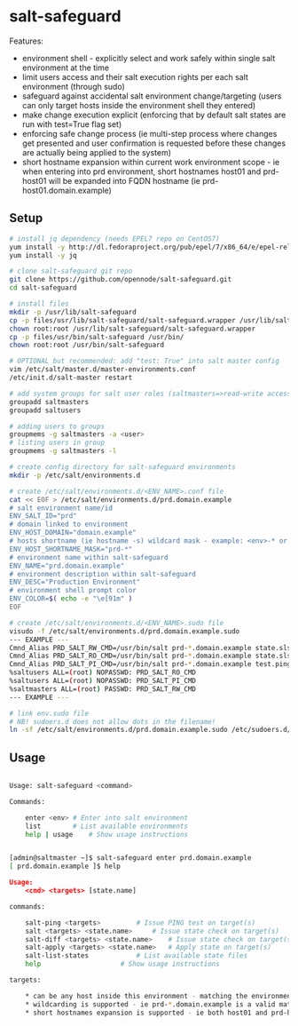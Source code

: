# salt-safeguard

Features:
* environment shell - explicitly select and work safely within single salt environment at the time
* limit users access and their salt execution rights per each salt environment (through sudo)
* safeguard against accidental salt environment change/targeting (users can only target hosts inside the environment shell they entered)
* make change execution explicit (enforcing that by default salt states are run with test=True flag set)
* enforcing safe change process (ie multi-step process where changes get presented and user confirmation is requested before these changes are actually being applied to the system)
* short hostname expansion within current work environment scope - ie when entering into prd environment, short hostnames host01 and prd-host01 will be expanded into FQDN hostname (ie prd-host01.domain.example)

## Setup

```bash
# install jq dependency (needs EPEL7 repo on CentOS7)
yum install -y http://dl.fedoraproject.org/pub/epel/7/x86_64/e/epel-release-7-5.noarch.rpm
yum install -y jq

# clone salt-safeguard git repo
git clone https://github.com/opennode/salt-safeguard.git
cd salt-safeguard

# install files
mkdir -p /usr/lib/salt-safeguard
cp -p files/usr/lib/salt-safeguard/salt-safeguard.wrapper /usr/lib/salt-safeguard/
chown root:root /usr/lib/salt-safeguard/salt-safeguard.wrapper
cp -p files/usr/bin/salt-safeguard /usr/bin/
chown root:root /usr/bin/salt-safeguard

# OPTIONAL but recommended: add "test: True" into salt master config
vim /etc/salt/master.d/master-environments.conf
/etc/init.d/salt-master restart

# add system groups for salt user roles (saltmasters=>read-write access, saltusers=>read-only access)
groupadd saltmasters
groupadd saltusers

# adding users to groups
groupmems -g saltmasters -a <user>
# listing users in group
groupmems -g saltmasters -l

# create config directory for salt-safeguard environments
mkdir -p /etc/salt/environments.d

# create /etc/salt/environments.d/<ENV_NAME>.conf file
cat << EOF > /etc/salt/environments.d/prd.domain.example
# salt environment name/id
ENV_SALT_ID="prd"
# domain linked to environment
ENV_HOST_DOMAIN="domain.example"
# hosts shortname (ie hostname -s) wildcard mask - example: <env>-* or *-<env> 
ENV_HOST_SHORTNAME_MASK="prd-*"
# environment name within salt-safeguard
ENV_NAME="prd.domain.example"
# environment description within salt-safeguard
ENV_DESC="Production Environment"
# environment shell prompt color
ENV_COLOR=$( echo -e "\e[91m" )
EOF

# create /etc/salt/environments.d/<ENV_NAME>.sudo file
visudo -f /etc/salt/environments.d/prd.domain.example.sudo
--- EXAMPLE ---
Cmnd_Alias PRD_SALT_RW_CMD=/usr/bin/salt prd-*.domain.example state.sls * env=prd --state-output=* test=False
Cmnd_Alias PRD_SALT_RO_CMD=/usr/bin/salt prd-*.domain.example state.sls * env=prd --state-output=* test=True
Cmnd_Alias PRD_SALT_PI_CMD=/usr/bin/salt prd-*.domain.example test.ping
%saltusers ALL=(root) NOPASSWD: PRD_SALT_RO_CMD 
%saltusers ALL=(root) NOPASSWD: PRD_SALT_PI_CMD 
%saltmasters ALL=(root) PASSWD: PRD_SALT_RW_CMD 
--- EXAMPLE ---

# link env.sudo file
# NB! sudoers.d does not allow dots in the filename!
ln -sf /etc/salt/environments.d/prd.domain.example.sudo /etc/sudoers.d/prd-domain-example
```

## Usage

```bash

Usage: salt-safeguard <command>

Commands:

	enter <env>	# Enter into salt environment
	list		# List available environments
	help | usage	# Show usage instructions


[admin@saltmaster ~]$ salt-safeguard enter prd.domain.example
[ prd.domain.example ]$ help

Usage:
	<cmd> <targets> [state.name]

commands:

	salt-ping <targets>			# Issue PING test on target(s)
	salt <targets> <state.name>		# Issue state check on target(s)
	salt-diff <targets> <state.name>	# Issue state check on target(s) with config diffs shown
	salt-apply <targets> <state.name>	# Apply state on target(s)
	salt-list-states			# List available state files
	help					# Show usage instructions

targets:

	* can be any host inside this environment - matching the environment hostfilter
	* wildcarding is supported - ie prd-*.domain.example is a valid match/mask for all hosts inside prd environment
	* short hostnames expansion is supported - ie both host01 and prd-host01 will be expanded to fqdn inside selected environment
 
```
